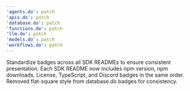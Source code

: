 ```yaml
---
'agents.do': patch
'apis.do': patch
'database.do': patch
'functions.do': patch
'llm.do': patch
'models.do': patch
'workflows.do': patch
---
```


Standardize badges across all SDK READMEs to ensure consistent presentation. Each SDK README now includes npm version, npm downloads, License, TypeScript, and Discord badges in the same order. Removed flat-square style from database.do badges for consistency.
